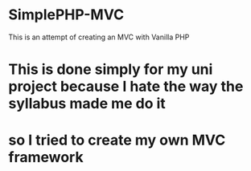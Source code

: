# SimplePHP-MVC
This is an attempt of creating an MVC with Vanilla PHP

# This is done simply for my uni project because I hate the way the syllabus made me do it
# so I tried to create my own MVC framework
